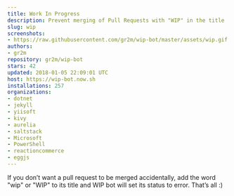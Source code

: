 ```yaml
---
title: Work In Progress
description: Prevent merging of Pull Requests with "WIP" in the title
slug: wip
screenshots:
- https://raw.githubusercontent.com/gr2m/wip-bot/master/assets/wip.gif
authors:
- gr2m
repository: gr2m/wip-bot
stars: 42
updated: 2018-01-05 22:09:01 UTC
host: https://wip-bot.now.sh
installations: 257
organizations:
- dotnet
- jekyll
- yiisoft
- kivy
- aurelia
- saltstack
- Microsoft
- PowerShell
- reactioncommerce
- eggjs
---
```


If you don’t want a pull request to be merged accidentally, add the word "wip" or "WIP" to its title and WIP bot will set its status to error. That’s all :)
